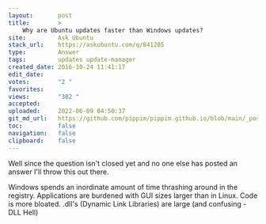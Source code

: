 ```yaml
---
layout:       post
title:        >
    Why are Ubuntu updates faster than Windows updates?
site:         Ask Ubuntu
stack_url:    https://askubuntu.com/q/841205
type:         Answer
tags:         updates update-manager
created_date: 2016-10-24 11:41:17
edit_date:    
votes:        "2 "
favorites:    
views:        "382 "
accepted:     
uploaded:     2022-06-09 04:50:37
git_md_url:   https://github.com/pippim/pippim.github.io/blob/main/_posts/2016/2016-10-24-Why-are-Ubuntu-updates-faster-than-Windows-updates_.md
toc:          false
navigation:   false
clipboard:    false
---
```


Well since the question isn't closed yet and no one else has posted an answer I'll throw this out there.

Windows spends an inordinate amount of time thrashing around in the registry. Applications are burdened with GUI sizes larger than in Linux. Code is more bloated. .dll's (Dynamic Link Libraries) are large (and confusing - DLL Hell)
